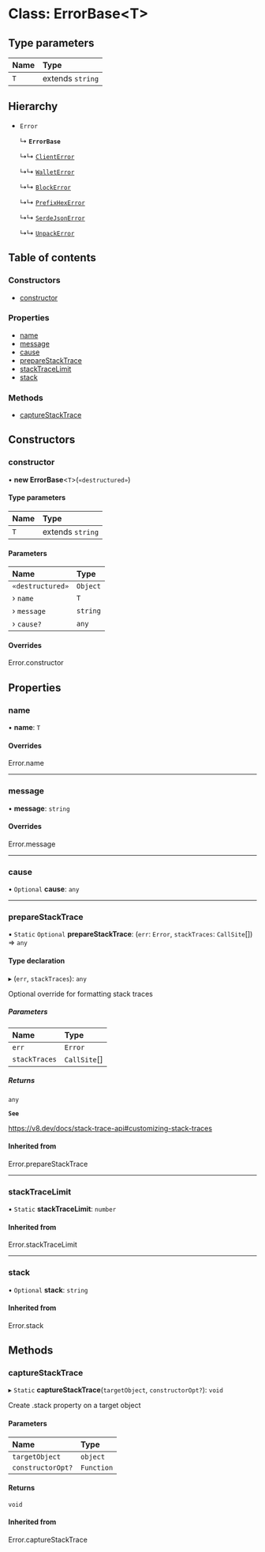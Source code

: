 # Class: ErrorBase\<T\>

## Type parameters

| Name | Type |
| :------ | :------ |
| `T` | extends `string` |

## Hierarchy

- `Error`

  ↳ **`ErrorBase`**

  ↳↳ [`ClientError`](ClientError.md)

  ↳↳ [`WalletError`](WalletError.md)

  ↳↳ [`BlockError`](BlockError.md)

  ↳↳ [`PrefixHexError`](PrefixHexError.md)

  ↳↳ [`SerdeJsonError`](SerdeJsonError.md)

  ↳↳ [`UnpackError`](UnpackError.md)

## Table of contents

### Constructors

- [constructor](ErrorBase.md#constructor)

### Properties

- [name](ErrorBase.md#name)
- [message](ErrorBase.md#message)
- [cause](ErrorBase.md#cause)
- [prepareStackTrace](ErrorBase.md#preparestacktrace)
- [stackTraceLimit](ErrorBase.md#stacktracelimit)
- [stack](ErrorBase.md#stack)

### Methods

- [captureStackTrace](ErrorBase.md#capturestacktrace)

## Constructors

### constructor

• **new ErrorBase**\<`T`\>(`«destructured»`)

#### Type parameters

| Name | Type |
| :------ | :------ |
| `T` | extends `string` |

#### Parameters

| Name | Type |
| :------ | :------ |
| `«destructured»` | `Object` |
| › `name` | `T` |
| › `message` | `string` |
| › `cause?` | `any` |

#### Overrides

Error.constructor

## Properties

### name

• **name**: `T`

#### Overrides

Error.name

___

### message

• **message**: `string`

#### Overrides

Error.message

___

### cause

• `Optional` **cause**: `any`

___

### prepareStackTrace

▪ `Static` `Optional` **prepareStackTrace**: (`err`: `Error`, `stackTraces`: `CallSite`[]) => `any`

#### Type declaration

▸ (`err`, `stackTraces`): `any`

Optional override for formatting stack traces

##### Parameters

| Name | Type |
| :------ | :------ |
| `err` | `Error` |
| `stackTraces` | `CallSite`[] |

##### Returns

`any`

**`See`**

https://v8.dev/docs/stack-trace-api#customizing-stack-traces

#### Inherited from

Error.prepareStackTrace

___

### stackTraceLimit

▪ `Static` **stackTraceLimit**: `number`

#### Inherited from

Error.stackTraceLimit

___

### stack

• `Optional` **stack**: `string`

#### Inherited from

Error.stack

## Methods

### captureStackTrace

▸ `Static` **captureStackTrace**(`targetObject`, `constructorOpt?`): `void`

Create .stack property on a target object

#### Parameters

| Name | Type |
| :------ | :------ |
| `targetObject` | `object` |
| `constructorOpt?` | `Function` |

#### Returns

`void`

#### Inherited from

Error.captureStackTrace
